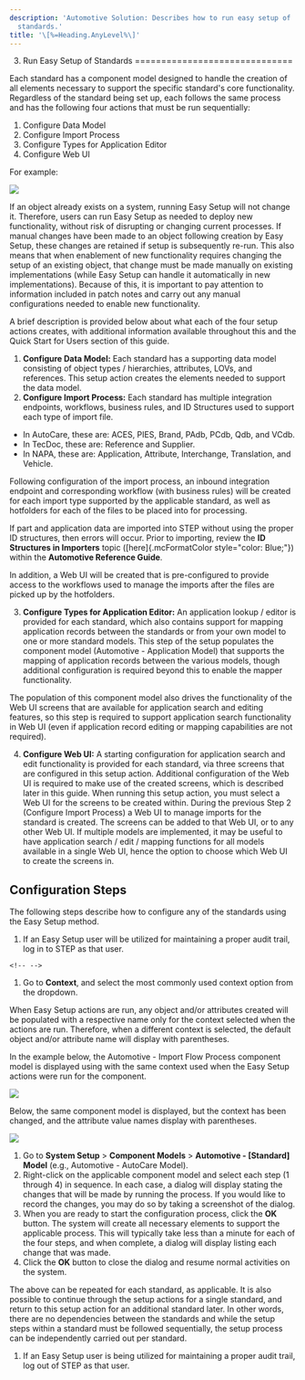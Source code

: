 ```yaml
---
description: 'Automotive Solution: Describes how to run easy setup of
  standards.'
title: '\[%=Heading.AnyLevel%\]'
---
```


3. Run Easy Setup of Standards
==============================

Each standard has a component model designed to handle the creation of
all elements necessary to support the specific standard\'s core
functionality. Regardless of the standard being set up, each follows the
same process and has the following four actions that must be run
sequentially:

1.  Configure Data Model
2.  Configure Import Process
3.  Configure Types for Application Editor
4.  Configure Web UI

For example:

![](../../Resources/Images/QS/EasySetupSteps.png)

If an object already exists on a system, running Easy Setup will not
change it. Therefore, users can run Easy Setup as needed to deploy new
functionality, without risk of disrupting or changing current processes.
If manual changes have been made to an object following creation by Easy
Setup, these changes are retained if setup is subsequently re-run. This
also means that when enablement of new functionality requires changing
the setup of an existing object, that change must be made manually on
existing implementations (while Easy Setup can handle it automatically
in new implementations). Because of this, it is important to pay
attention to information included in patch notes and carry out any
manual configurations needed to enable new functionality.

A brief description is provided below about what each of the four setup
actions creates, with additional information available throughout this
and the Quick Start for Users section of this guide.

1.  **Configure Data Model:** Each standard has a supporting data model
    consisting of object types / hierarchies, attributes, LOVs, and
    references. This setup action creates the elements needed to support
    the data model.
2.  **Configure Import Process:** Each standard has multiple integration
    endpoints, workflows, business rules, and ID Structures used to
    support each type of import file.

-   In AutoCare, these are: ACES, PIES, Brand, PAdb, PCdb, Qdb, and
    VCdb.
-   In TecDoc, these are: Reference and Supplier.
-   In NAPA, these are: Application, Attribute, Interchange,
    Translation, and Vehicle.

Following configuration of the import process, an inbound integration
endpoint and corresponding workflow (with business rules) will be
created for each import type supported by the applicable standard, as
well as hotfolders for each of the files to be placed into for
processing.

If part and application data are imported into STEP without using the
proper ID structures, then errors will occur. Prior to importing, review
the **ID Structures in Importers** topic ([here]{.mcFormatColor
style="color: Blue;"}) within the **Automotive Reference Guide**.

In addition, a Web UI will be created that is pre-configured to provide
access to the workflows used to manage the imports after the files are
picked up by the hotfolders.

3.  **Configure Types for Application Editor:** An application lookup /
    editor is provided for each standard, which also contains support
    for mapping application records between the standards or from your
    own model to one or more standard models. This step of the setup
    populates the component model (Automotive - Application Model) that
    supports the mapping of application records between the various
    models, though additional configuration is required beyond this to
    enable the mapper functionality.

The population of this component model also drives the functionality of
the Web UI screens that are available for application search and editing
features, so this step is required to support application search
functionality in Web UI (even if application record editing or mapping
capabilities are not required).

4.  **Configure Web UI:** A starting configuration for application
    search and edit functionality is provided for each standard, via
    three screens that are configured in this setup action. Additional
    configuration of the Web UI is required to make use of the created
    screens, which is described later in this guide. When running this
    setup action, you must select a Web UI for the screens to be created
    within. During the previous Step 2 (Configure Import Process) a Web
    UI to manage imports for the standard is created. The screens can be
    added to that Web UI, or to any other Web UI. If multiple models are
    implemented, it may be useful to have application search / edit /
    mapping functions for all models available in a single Web UI, hence
    the option to choose which Web UI to create the screens in.

Configuration Steps
-------------------

The following steps describe how to configure any of the standards using
the Easy Setup method.

1.  If an Easy Setup user will be utilized for maintaining a proper
    audit trail, log in to STEP as that user.

```{=html}
<!-- -->
```
1.  Go to **Context**, and select the most commonly used context option
    from the dropdown.

When Easy Setup actions are run, any object and/or attributes created
will be populated with a respective name only for the context selected
when the actions are run. Therefore, when a different context is
selected, the default object and/or attribute name will display with
parentheses.

In the example below, the Automotive - Import Flow Process component
model is displayed using with the same context used when the Easy Setup
actions were run for the component.

![](../../Resources/Images/Importers/2.png)

Below, the same component model is displayed, but the context has been
changed, and the attribute value names display with parentheses.

![](../../Resources/Images/Importers/1.png)

1.  Go to **System Setup** \> **Component Models** \> **Automotive -
    \[Standard\] Model** (e.g., Automotive - AutoCare Model).
2.  Right-click on the applicable component model and select each step
    (1 through 4) in sequence. In each case, a dialog will display
    stating the changes that will be made by running the process. If you
    would like to record the changes, you may do so by taking a
    screenshot of the dialog.
3.  When you are ready to start the configuration process, click the
    **OK** button. The system will create all necessary elements to
    support the applicable process. This will typically take less than a
    minute for each of the four steps, and when complete, a dialog will
    display listing each change that was made.
4.  Click the **OK** button to close the dialog and resume normal
    activities on the system.

The above can be repeated for each standard, as applicable. It is also
possible to continue through the setup actions for a single standard,
and return to this setup action for an additional standard later. In
other words, there are no dependencies between the standards and while
the setup steps within a standard must be followed sequentially, the
setup process can be independently carried out per standard.

1.  If an Easy Setup user is being utilized for maintaining a proper
    audit trail, log out of STEP as that user.
